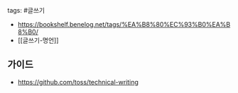tags: #글쓰기 

* https://bookshelf.benelog.net/tags/%EA%B8%80%EC%93%B0%EA%B8%B0/
* [[글쓰기-명언]]

## 가이드
* https://github.com/toss/technical-writing



